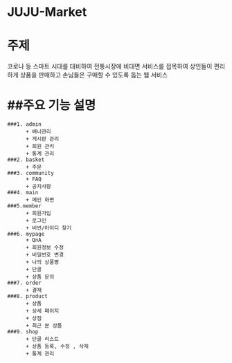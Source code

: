 # JUJU-Market
# 주제

  코로나 등 스마트 시대를 대비하여 전통시장에 비대면 서비스를 접목하여 상인들이 편리하게 상품을 판매하고 손님들은 구매할 수 있도록 돕는 웹 서비스 
  
##주요 기능 설명
===================
```
###1. admin
      + 배너관리 
      + 게시판 관리
      + 회원 관리
      + 통계 관리 
###2. basket
      + 주문 
###3. community
      + FAQ 
      + 공지사항 
###4. main
      + 메인 화면 
###5.member
      + 회원가입
      + 로그인 
      + 비번/아이디 찾기
###6. mypage
      + QnA
      + 회원정보 수정
      + 비밀번호 변경
      + 나의 상품평
      + 단골 
      + 상품 문의 
###7. order
      + 결재 
###8. product
      + 상품
      + 상세 페이지
      + 상점
      + 최근 본 상품
###9. shop
      + 단골 리스트
      + 상품 등록, 수정 , 삭제 
      + 통계 관리 
```

